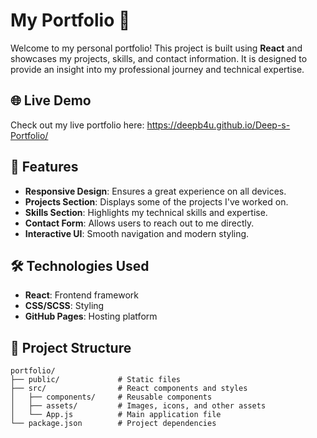 # My Portfolio 🌟

Welcome to my personal portfolio! This project is built using **React** and showcases my projects, skills, and contact information. It is designed to provide an insight into my professional journey and technical expertise.

## 🌐 Live Demo
Check out my live portfolio here: https://deepb4u.github.io/Deep-s-Portfolio/

## 🚀 Features
- **Responsive Design**: Ensures a great experience on all devices.
- **Projects Section**: Displays some of the projects I've worked on.
- **Skills Section**: Highlights my technical skills and expertise.
- **Contact Form**: Allows users to reach out to me directly.
- **Interactive UI**: Smooth navigation and modern styling.

## 🛠️ Technologies Used
- **React**: Frontend framework
- **CSS/SCSS**: Styling
- **GitHub Pages**: Hosting platform

## 📂 Project Structure
```plaintext
portfolio/
├── public/             # Static files
├── src/                # React components and styles
│   ├── components/     # Reusable components
│   ├── assets/         # Images, icons, and other assets
│   └── App.js          # Main application file
└── package.json        # Project dependencies
